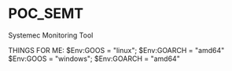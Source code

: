 # POC_SEMT
Systemec Monitoring Tool

THINGS FOR ME:
$Env:GOOS = "linux"; $Env:GOARCH = "amd64"
$Env:GOOS = "windows"; $Env:GOARCH = "amd64"
